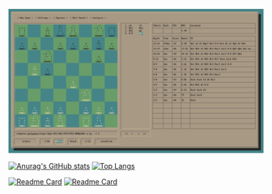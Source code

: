 ![nchess](https://github.com/spinojara/nchess/blob/master/files/nchess.png)

[![Anurag's GitHub stats](https://github-readme-stats.vercel.app/api?username=spinojara&show_icons=true&theme=gruvbox&include_all_commits=true&card_width=500&line_height=24&show=prs_merged_percentage&hide=issues,prs)](https://github.com/anuraghazra/github-readme-stats)
[![Top Langs](https://github-readme-stats.vercel.app/api/top-langs/?username=spinojara&theme=gruvbox&layout=compact)](https://github.com/anuraghazra/github-readme-stats)

[![Readme Card](https://github-readme-stats.vercel.app/api/pin/?username=spinojara&repo=bitbit&theme=gruvbox)](https://github.com/spinojara/bitbit)
[![Readme Card](https://github-readme-stats.vercel.app/api/pin/?username=spinojara&repo=testbit&theme=gruvbox)](https://github.com/spinojara/testbit)
